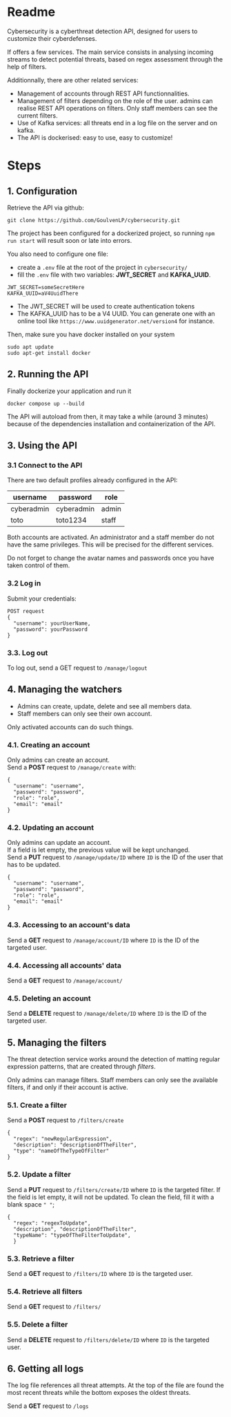 # Readme

Cybersecurity is a cyberthreat detection API, designed for users to customize their cyberdefenses.

If offers a few services. The main service consists in analysing incoming streams to detect potential threats, based on regex assessment through the help of filters.

Additionnally, there are other related services:
- Management of accounts through REST API functionnalities.
- Management of filters depending on the role of the user. admins can realise REST API operations on filters. Only staff members can see the current filters.
- Use of Kafka services: all threats end in a log file on the server and on kafka.
- The API is dockerised: easy to use, easy to customize!


# Steps
## 1. Configuration
Retrieve the API via github:
```
git clone https://github.com/GoulvenLP/cybersecurity.git
```

The project has been configured for a dockerized project, so running `npm run start` will result soon or late into errors.

You also need to configure one file:
- create a `.env` file at the root of the project in `cybersecurity/`
- fill the `.env` file with two variables: **JWT_SECRET** and **KAFKA_UUID**.

```
JWT_SECRET=someSecretHere
KAFKA_UUID=aV4UuidThere
```

  - The JWT_SECRET will be used to create authentication tokens
  - The KAFKA_UUID has to be a V4 UUID. You can generate one with an online tool like `https://www.uuidgenerator.net/version4` for instance.


Then, make sure you have docker installed on your system
```
sudo apt update
sudo apt-get install docker
```
## 2. Running the API
 Finally dockerize your application and run it
```
docker compose up --build
```
The API will autoload from then, it may take a while (around 3 minutes) because of the dependencies installation and containerization of the API.



## 3. Using the API
### 3.1 Connect to the API
There are two default profiles already configured in the API:

|username|password|role|
|--|--|--|
|cyberadmin|cyberadmin|admin|
|toto|toto1234|staff|

Both accounts are activated. An administrator and a staff member do not have the same privileges. This will be precised for the different services.

Do not forget to change the avatar names and passwords once you have taken control of them.

### 3.2 Log in
Submit your credentials:
```
POST request
{
  "username": yourUserName,
  "password": yourPassword
}
```

### 3.3. Log out
To log out, send a GET request to `/manage/logout`<br/>

## 4. Managing the watchers
- Admins can create, update, delete and see all members data.
- Staff members can only see their own account.

Only activated accounts can do such things.

### 4.1. Creating an account
Only admins can create an account.<br/>
Send a **POST** request to `/manage/create`
with:
```
{
  "username": "username",
  "password": "password",
  "role": "role",
  "email": "email"
}
```

### 4.2. Updating an account
Only admins can update an account.<br/>
If a field is let empty, the previous value will be kept unchanged.</br>
Send a **PUT** request to `/manage/update/ID` where `ID` is the ID of the user that has to be updated.
```
{
  "username": "username",
  "password": "password",
  "role": "role",
  "email": "email"
}
```
### 4.3. Accessing to an account's data
Send a **GET** request to `/manage/account/ID` where `ID` is the ID of the targeted user.

### 4.4. Accessing all accounts' data
Send a **GET** request to `/manage/account/`

### 4.5. Deleting an account
Send a **DELETE** request to `/manage/delete/ID`  where `ID` is the ID of the targeted user.

## 5. Managing the filters
The threat detection service works around the detection of matting regular expression patterns, that are created through *filters*.

Only admins can manage filters. Staff members can only see the available filters, if and only if their account is active.

### 5.1. Create a filter
Send a **POST** request to `/filters/create`
```
{
  "regex": "newRegularExpression",
  "description": "descriptionOfTheFilter",
  "type": "nameOfTheTypeOfFilter"
}
```

### 5.2. Update a filter
Send a **PUT** request to `/filters/create/ID` where `ID` is the targeted filter. If the field is let empty, it will not be updated. To clean the field, fill it with a blank space `" "`;
```
{
  "regex": "regexToUpdate",
  "description", "descriptionOfTheFilter",
  "typeName": "typeOfTheFilterToUpdate",
  }
```

### 5.3. Retrieve a filter
Send a **GET** request to `/filters/ID` where `ID` is the targeted user.

### 5.4. Retrieve all filters
Send a **GET** request to `/filters/`

### 5.5. Delete a filter
Send a **DELETE** request to `/filters/delete/ID` where `ID` is the targeted user.

## 6. Getting all logs
The log file references all threat attempts. At the top of the file are found the most recent threats while the bottom exposes the oldest threats.

Send a **GET** request to `/logs`